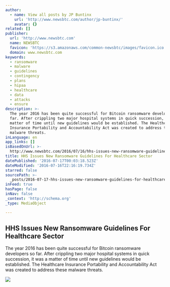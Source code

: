 ```yaml
---
author:
  - name: View all posts by JP Buntinx
    url: 'http://www.newsbtc.com/author/jp-buntinx/'
    avatar: {}
related: []
publisher:
  url: 'http://www.newsbtc.com'
  name: NEWSBTC
  favicon: 'https://s3.amazonaws.com/common-newsbtc/images/favicon.ico'
  domain: www.newsbtc.com
keywords:
  - ransomware
  - malware
  - guidelines
  - contingency
  - plans
  - hipaa
  - healthcare
  - data
  - attacks
  - ensure
description: >-
  The year 2016 has been quite successful for Bitcoin ransomware developers so
  far. After crippling two major hospital systems in quick succession, it was a
  matter of time until new guidelines would be established. The Healthcare
  Insurance Portability and Accountability Act was created to address these
  malware threats.
inLanguage: en
app_links: []
isBasedOnUrl: >-
  http://www.newsbtc.com/2016/07/16/hhs-issues-new-ransomware-guidelines-healthcare-sector/
title: HHS Issues New Ransomware Guidelines For Healthcare Sector
datePublished: '2016-07-17T00:03:18.523Z'
dateModified: '2016-07-16T22:16:19.734Z'
starred: false
sourcePath: >-
  _posts/2016-07-17-hhs-issues-new-ransomware-guidelines-for-healthcare-sector.md
inFeed: true
hasPage: false
inNav: false
_context: 'http://schema.org'
_type: MediaObject

---
```

<article style=""><h1>HHS Issues New Ransomware Guidelines For Healthcare Sector</h1><p>The year 2016 has been quite successful for Bitcoin ransomware developers so far. After crippling two major hospital systems in quick succession, it was a matter of time until new guidelines would be established. The Healthcare Insurance Portability and Accountability Act was created to address these malware threats.</p><img src="http://s3.amazonaws.com/main-newsbtc-images/2016/07/16145303/shutterstock_405027385.jpg" /></article>